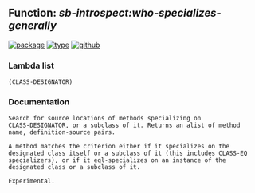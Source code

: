 ## Function: ***sb-introspect:who-specializes-generally***
[![package](https://img.shields.io/badge/Package-SB--INTROSPECT-5f9ea0.svg?style=social&colorA=999999)](../) [![type](https://img.shields.io/badge/Type-Function-5f9ea0.svg?style=social&colorA=999999)](../#function) [![github](https://img.shields.io/badge/GitHub-View_the_source-5f9ea0.svg?style=social&colorA=999999&logo=github)](https://github.com/sbcl/sbcl/blob/master/contrib/sb-introspect/introspect.lisp/) 
### Lambda list
```
(CLASS-DESIGNATOR)
```
### Documentation
```
Search for source locations of methods specializing on
CLASS-DESIGNATOR, or a subclass of it. Returns an alist of method
name, definition-source pairs.

A method matches the criterion either if it specializes on the
designated class itself or a subclass of it (this includes CLASS-EQ
specializers), or if it eql-specializes on an instance of the
designated class or a subclass of it.

Experimental.

```
